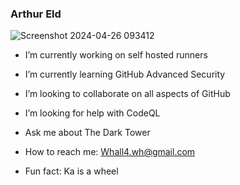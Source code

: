 ### Arthur Eld


![Screenshot 2024-04-26 093412](https://github.com/FreeFades2Black/FreeFades2Black/assets/20672582/9e03e9c1-4391-4b2a-b779-960fb8568308)


- I’m currently working on self hosted runners
- I’m currently learning GitHub Advanced Security
- I’m looking to collaborate on all aspects of GitHub
- I’m looking for help with CodeQL
- Ask me about The Dark Tower
- How to reach me: Whall4.wh@gmail.com

- Fun fact: Ka is a wheel


